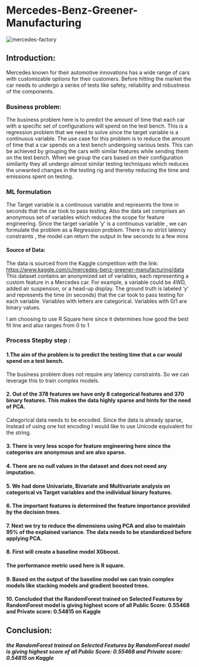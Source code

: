 # Mercedes-Benz-Greener-Manufacturing

![mercedes-factory](https://user-images.githubusercontent.com/90169527/155000917-97c33e54-a4a5-4ed4-8dd5-3ea2c23e9afb.jpg)


## Introduction:
Mercedes known for their automotive innovations has a wide range of cars with customizable options for their customers. Before hitting the market the car needs to undergo a series of tests like safety, reliability and robustness of the components.

### Business problem:
The business problem here is to predict the amount of time that each car with a specific set of configurations will spend on the test bench. This is a regression problem that we need to solve since the target variable is a continuous variable.
The use case for this problem is to reduce the amount of time that a car spends on a test bench undergoing various tests. This can be achieved by grouping the cars with similar features while sending them on the test bench. When we group the cars based on their configuration similarity they all undergo almost similar testing techniques which reduces the unwanted changes in the testing rig and thereby reducing the time and emissions spent on testing.

### ML formulation
The Target variable is a continuous variable and represents the time in seconds that the car took to pass testing. Also the data set comprises an anonymous set of variables which reduces the scope for feature engineering. Since the target variable ‘y’ is a continuous variable , we can formulate the problem as a Regression problem. There is no strict latency constraints , the model can return the output in few seconds to a few mins

#### Source of Data:
The data is sourced from the Kaggle competition with the link:
https://www.kaggle.com/c/mercedes-benz-greener-manufacturing/data
This dataset contains an anonymized set of variables, each representing a custom feature in a Mercedes car. For example, a variable could be 4WD, added air suspension, or a head-up display.
The ground truth is labeled ‘y’ and represents the time (in seconds) that the car took to pass testing for each variable.
Variables with letters are categorical. Variables with 0/1 are binary values.

I am choosing to use R Square here since it determines how good the best fit line and also ranges from 0 to 1
### Process Stepby step :
#### 1.The aim of the problem is to predict the testing time that a car would spend on a test bench.
  The business problem does not require any latency constraints. So we can leverage this to train complex models.
#### 2. Out of the 378 features we have only 8 categorical features and 370 binary features. This makes the data highly sparse and hints for the need of PCA.
  Categorical data needs to be encoded. Since the data is already sparse, Instead of using one hot encoding I would like to use Unicode equivalent for the string.
#### 3. There is very less scope for feature engineering here since the categories are anonymous and are also sparse.
#### 4. There are no null values in the dataset and does not need any imputation.
#### 5. We had done Univariate, Bivariate and Multivariate analysis on categorical vs Target variables and the individual binary features.
#### 6. The important features is determined the feature importance provided by the decision trees.
#### 7. Next we try to reduce the dimensions using PCA and also to maintain 95% of the explained variance. The data needs to be standardized before applying PCA.
#### 8. First will create a baseline model XGboost.
#### The performance metric used here is R square.
#### 9. Based on the output of the baseline model we can train complex models like stacking models and gradient boosted trees.
#### 10. Concluded that the RandomForest trained on Selected Features by RandomForest model is giving highest score of all Public Score: 0.55468 and Private score: 0.54815 on Kaggle

## Conclusion: 
##### the RandomForest trained on Selected Features by RandomForest model is giving highest score of all Public Score: 0.55468 and Private score: 0.54815 on Kaggle
